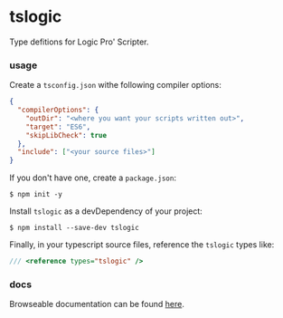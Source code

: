 # tslogic

Type defitions for Logic Pro' Scripter.

### usage

Create a `tsconfig.json` withe following compiler options:

```json
{
  "compilerOptions": {
    "outDir": "<where you want your scripts written out>",
    "target": "ES6",
    "skipLibCheck": true
  },
  "include": ["<your source files>"]
}
```

If you don't have one, create a `package.json`:

```
$ npm init -y
```

Install `tslogic` as a devDependency of your project:

```
$ npm install --save-dev tslogic
```

Finally, in your typescript source files, reference the `tslogic` types like:

```ts
/// <reference types="tslogic" />
```

### docs

Browseable documentation can be found [here][docs].

[docs]: https://jeremyruppel.github.io/tslogic/
